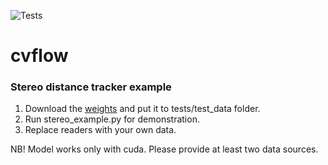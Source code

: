![Tests](https://github.com/MLFreelib/cvflow/workflows/Tests/badge.svg)
# cvflow

### Stereo distance tracker example

1. Download the [weights](https://drive.google.com/file/d/1FM7rTKbpYWQ1-QUzQoMPWSRDEn_LBx6l/view?usp=sharing) and put it to tests/test_data folder.
2. Run stereo_example.py for demonstration.
3. Replace readers with your own data.

NB! Model works only with cuda. Please provide at least two data sources. 